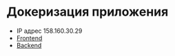 # Докеризация приложения

* IP адрес 158.160.30.29
*  [Frontend](https://kpd-p-kotta.nomoredomainsmonster.ru)
*  [Backend](https://api.kpd-p-kotta.nomoredomainsmonster.ru)

